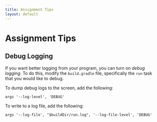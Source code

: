 ```yaml
---
title: Assignment Tips
layout: default
---
```


# Assignment Tips

## Debug Logging

If you want better logging from your program, you can turn on *debug logging*.  To do this, modify the `build.gradle` file, specifically the `run` task that you would like to debug.

To dump debug logs to the screen, add the following:

    args '--log-level', 'DEBUG'

To write to a log file, add the following:

    args '--log-file', "$buildDir/run.log", '--log-file-level', 'DEBUG'
